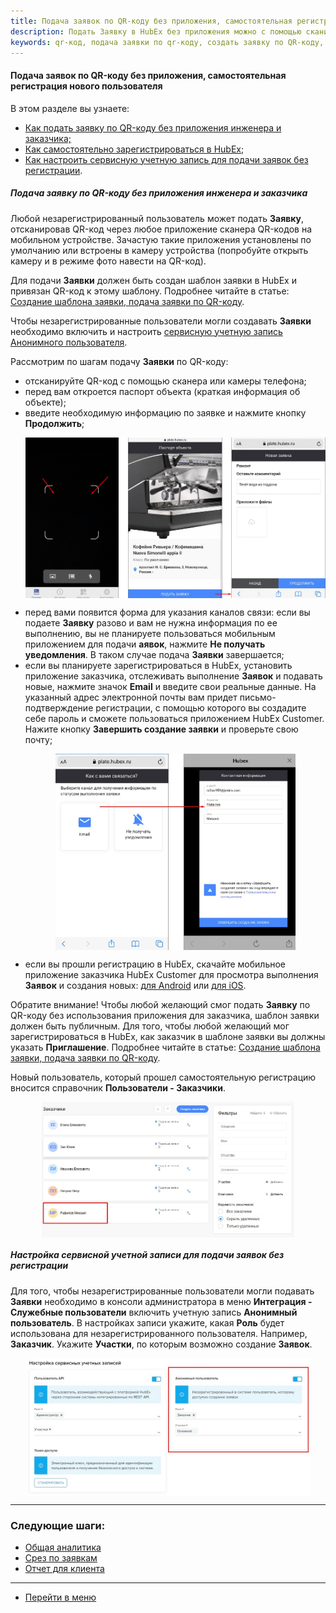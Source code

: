 ```yaml
---
title: Подача заявок по QR-коду без приложения, самостоятельная регистрация нового пользователя
description: Подать Заявку в HubEx без приложения можно с помощью сканирования QR-кода. QR-код при этом должен быть привязан к объекту (оборудованию) и шаблону заявки в HubEx.
keywords: qr-код, подача заявки по qr-коду, создать заявку по QR-коду, самостоятельная регистрация, отсканировать QR-код, регистрация в HubEx, hubex, хабекс, хубекс, хабикс
---
```


#### Подача заявок по QR-коду без приложения, самостоятельная регистрация нового пользователя
В этом разделе вы узнаете:
<html>
<meta charset="utf-8">
<ul>
    <li><a href="#ticketcreate">Как подать заявку по QR-коду без приложения инженера и заказчика;</a></li>
    <li><a href="#selfregister">Как самостоятельно зарегистрироваться в HubEx</a>;</li>
    <li><a href="#account">Как настроить сервисную учетную запись для подачи заявок без регистрации</a>.</li>
</ul>
</html>
<body>
<h5 id="ticketcreate">Подача заявку по QR-коду без приложения инженера и заказчика</h5>
<p>Любой незарегистрированный пользователь может подать <strong>Заявку</strong>, отсканировав QR-код через любое
    приложение сканера
    QR-кодов на мобильном устройстве. Зачастую такие приложения установлены по умолчанию или встроены в камеру
    устройства (попробуйте открыть камеру и в режиме фото навести на QR-код).</p>
<p>Для подачи <strong>Заявки</strong> должен быть создан шаблон заявки в HubEx и привязан QR-код к этому шаблону.
    Подробнее читайте в
    статье: <a href="https://wiki.hubex.ru/docs/FAQ/RU/user/CreatingTaskTemplates.html">Создание шаблона заявки, подача
        заявки по QR-коду</a>.</p>
<p>Чтобы незарегистрированные пользователи могли создавать <Strong>Заявки</Strong> необходимо включить и настроить <a
        href="#account">сервисную
    учетную запись Анонимного пользователя</a>.</p>

<p>Рассмотрим по шагам подачу <strong>Заявки</strong> по QR-коду:</p>
<ul>
    <li>отсканируйте QR-код с помощью сканера или камеры телефона;</li>
    <li>перед вам откроется паспорт объекта (краткая информация об объекте);</li>
    <li>введите необходимую информацию по заявке и нажмите кнопку <strong>Продолжить</strong>;</li>
    <p>
    <div>
        <img style="margin: 0 auto; display: block; max-width: 100%;"
             src="/attachments/images/FAQ/USER/SelfRegister/TicketCreate.jpg"/>
    </div>
    </p>
    <li>перед вами появится форма для указания каналов связи: если вы подаете <strong>Заявку</strong> разово и вам не
        нужна информация по
        ее выполнению, вы не планируете пользоваться мобильным приложением для подачи <strong>аявок</strong>, нажмите
        <strong>Не получать
            уведомления</strong>. В таком случае подача <strong>Заявки</strong> завершается;
    </li>
    <li id="selfregister">если вы планируете зарегистрироваться в HubEx, установить приложение заказчика, отслеживать
        выполнение <strong>Заявок</strong> и подавать новые, нажмите значок <strong>Email</strong> и введите свои
        реальные данные. На указанный адрес
        электронной почты вам придет письмо-подтверждение регистрации, с помощью которого вы создадите себе пароль и
        сможете пользоваться приложением HubEx Customer. Нажите кнопку <strong>Завершить создание заявки</strong> и
        проверьте свою почту;
    </li>
    <p>
    <div>
        <img style="margin: 0 auto; display: block; max-width: 80%;"
             src="/attachments/images/FAQ/USER/SelfRegister/Registrate.jpg"/>
    </div>
    </p>
    <li>если вы прошли регистрацию в HubEx, скачайте мобильное приложение заказчика HubEx Customer для просмотра
        выполнения <strong>Заявок</strong> и создания новых: <a
                href="https://play.google.com/store/apps/details?id=ru.hubex.customer">для Android</a> или <a
                href="https://apps.apple.com/ru/app/hubex-%D0%B4%D0%BB%D1%8F-%D0%B7%D0%B0%D0%BA%D0%B0%D0%B7%D1%87%D0%B8%D0%BA%D0%B0/id1386631658">для
            iOS</a>.
    </li>
</ul>
<p>Обратите внимание! Чтобы любой желающий смог подать <strong>Заявку</strong> по QR-коду без использования приложения
    для заказчика,
    шаблон заявки должен быть публичным. Для того, чтобы любой желающий мог зарегистрироваться в HubEx, как заказчик в
    шаблоне заявки вы должны указать <strong>Приглашение</strong>. Подробнее читайте в
    статье: <a href="https://wiki.hubex.ru/docs/FAQ/RU/user/CreatingTaskTemplates.html">Создание шаблона заявки, подача
        заявки по QR-коду</a>.</p>
<p>Новый пользователь, который прошел самостоятельную регистрацию вносится справочник <strong>Пользователи -
    Заказчики</strong>.</p>
<div>
    <img style="margin: 0 auto; display: block; max-width: 80%;"
         src="/attachments/images/FAQ/USER/SelfRegister/NewCustomer.jpg"/>
</div>

<h5 id="account">Настройка сервисной учетной записи для подачи заявок без регистрации</h5>
<p>Для того, чтобы незарегистрированные пользователи могли подавать <Strong>Заявки</Strong> необходимо в консоли
    администратора в меню
    <Strong>Интеграция - Служебные пользователи</Strong> включить учетную запись <Strong>Анонимный пользователь</Strong>.
    В настройках записи укажите,
    какая <Strong>Роль</Strong> будет использована для незарегистрированного пользователя. Например,
    <Strong>Заказчик</Strong>. Укажите <Strong>Участки</Strong>, по которым возможно создание <Strong>Заявок</Strong>.
</p>
<div>
    <img style="margin: 0 auto; display: block; max-width: 90%;"
         src="/attachments/images/FAQ/USER/SelfRegister/Anonym.jpg"/>
</div>


</body>


___
### Следующие шаги:
- [Общая аналитика](./GeneralAnalitics.md)
- [Срез по заявкам](./TicketsReport.md)
- [Отчет для клиента](./ClientsAnalitics.md)

___
- [Перейти в меню](http://wiki.hubex.ru)
